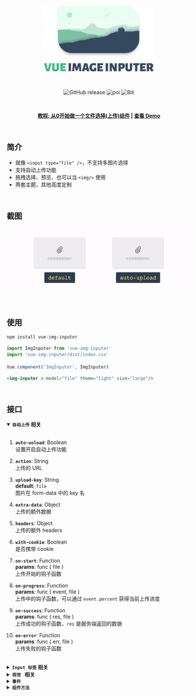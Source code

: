 <br>

<p align="center">
  <img width="300px" src="./src/assets/vip-logo.png" alt="vip" />
</p>
<br>

<p align="center">
  <img alt="GitHub release" src="https://img.shields.io/badge/release-v2.0.0-orange.svg?style=for-the-badge"/>
  <img alt="poi" src="https://img.shields.io/badge/poi-10-green.svg?style=for-the-badge"/>
  <img alt="Bili" src="https://img.shields.io/badge/bili-3-blue.svg?style=for-the-badge"/>
</p>

<br>

<p align="center">
  <b>
    <a href="https://segmentfault.com/a/1190000008503338">教程: 从0开始做一个文件选择(上传)组件</a>
    |
    <a href="http://waynecz.github.io/VueImgInputer/index.html">查看 Demo</a>
  </b>
</p>

<br>

## 简介

- 就像 `<input type="file" />`，不支持多图片选择
- 支持自动上传功能
- 拖拽选择、预览、也可以当 `<img/>` 使用
- 两套主题，其他高度定制

<br>

## 截图

<p align="center">
  <img height="180px" src="./src/assets/screenshot.gif"/>
</p>

<br>

## 使用

```bash
npm install vue-img-inputer
```

```javascript
import ImgInputer from 'vue-img-inputer'
import 'vue-img-inputer/dist/index.css'

Vue.component('ImgInputer', ImgInputer)
```

```html
<img-inputer v-model="file" theme="light" size="large"/>
```

<br>

## 接口

<details open><summary><strong><code>自动上传</code> 相关</strong></summary>
<br>

1.  **`auto-uoload`**: Boolean  
    设置开启自动上传功能

2.  **`action`**: String  
    上传的 URL

3.  **`upload-key`**: String  
    **default**: `file`  
    图片在 form-data 中的 key 名

4.  **`extra-data`**: Object  
    上传的额外数据

5.  **`headers`**: Object  
    上传的额外 headers

6.  **`with-cookie`**: Boolean  
    是否携带 cookie

7.  **`on-start`**: Function  
    **params**: func ( file )  
    上传开始的钩子函数

8.  **`on-progress`**: Function  
    **params**: func ( event, file )  
    上传中的钩子函数，可以通过 `event.percent` 获得当前上传进度

9.  **`on-success`**: Function  
    **params**: func ( res, file )  
    上传成功的钩子函数，`res` 是服务端返回的数据

10. **`on-error`**: Function  
    **params**: func ( err, file )  
    上传失败的钩子函数

<br/>
</details>

<details><summary><strong><code>Input 标签</code> 相关</strong></summary>
<br>

1.  **`accept`**: String  
    **default**: `image/*,video/*;`  
    建议设置成像 `image/jpg,image/gif;` 之类的具体指，不然可能造成文件夹呼出特别慢

2.  **`placeholder`**: String  
    **default**: `点击或拖拽选择图片`

3.  **`id`**: String  
    **default**: random string in 4 length

4.  **`readonly`**: Boolean

5.  **`capture`**: Boolean  
    **default**: `false`  
    在移动端是否直接呼出相机

6.  **`max-size`**: Number  
    **default**: 5120  
    图片大小限制 (KB)

7.  **`name`**: Boolean  
    原生 name 属性

8.  **`任意 input 的原生属性`**: any  
    任意 input 的原生属性都将继承给内部的 input 标签

<br/>
</details>

<details><summary><strong><code>视觉 </code> 相关</strong></summary>
<br>

1.  **`img-src`**: String  
    图片回填地址，设置后组件将会像 `<img />` 标签一样

2.  **`theme`**: String  
    **default**: `material`
    两套主题 (light / material)

3.  **`size`**: String
    small / normal / large

4.  **`icon`**: String  
    clip / img / img2

5.  **`ali-icon`**: String  
    如果你用了 [iconfont.cn](http://iconfont.cn/), 可以设置你项目里的 icon unicode 值

6.  **`no-mask`**: Boolean  
    去除 hover 蒙版

7.  **`no-hover-effect`**: Boolean  
    去除所有 hover 效果

8.  **`bottom-text`**: String  
    **default**: `点击或拖拽图片以修改`  
    hover 后底部的文字

9.  **`readonly-tip-text`**: String  
    **default**: `不可更改`  
    只读情况下底部的文字

<br/>
</details>

<details><summary><strong><code>事件</code></strong></summary>
<br>

1.  **`on-change`**: Function  
    **params**: func ( file, fileName )  
    文件更改时的钩子函数

<br/>
</details>

<details><summary><strong><code>组件方法</code></strong></summary>
<br>

1.  **`reset`**  
    重置组建的数据，但不重置 `img-src`

<br/>
</details>
